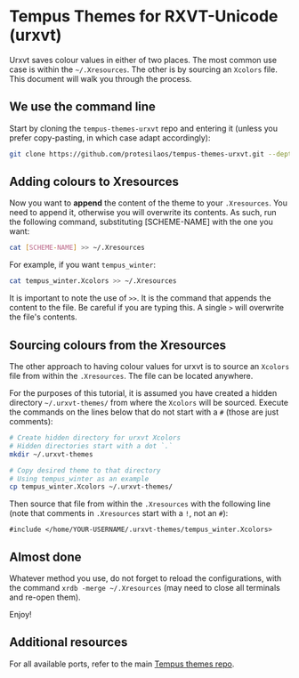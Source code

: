 # Tempus Themes for RXVT-Unicode (urxvt)

Urxvt saves colour values in either of two places. The most common use case is within the `~/.Xresources`. The other is by sourcing an `Xcolors` file. This document will walk you through the process.

## We use the command line

Start by cloning the `tempus-themes-urxvt` repo and entering it (unless you prefer copy-pasting, in which case adapt accordingly):

```sh
git clone https://github.com/protesilaos/tempus-themes-urxvt.git --depth 1 && cd tempus-themes-urxvt
```

## Adding colours to Xresources

Now you want to **append** the content of the theme to your `.Xresources`. You need to append it, otherwise you will overwrite its contents. As such, run the following command, substituting [SCHEME-NAME] with the one you want:

```sh
cat [SCHEME-NAME] >> ~/.Xresources
```

For example, if you want `tempus_winter`:

```sh
cat tempus_winter.Xcolors >> ~/.Xresources
```

It is important to note the use of `>>`. It is the command that appends the content to the file. Be careful if you are typing this. A single `>` will overwrite the file's contents.

## Sourcing colours from the Xresources

The other approach to having colour values for urxvt is to source an `Xcolors` file from within the `.Xresources`. The file can be located anywhere.

For the purposes of this tutorial, it is assumed you have created a hidden directory `~/.urxvt-themes/` from where the `Xcolors` will be sourced. Execute the commands on the lines below that do not start with a `#` (those are just comments):

```sh
# Create hidden directory for urxvt Xcolors
# Hidden directories start with a dot `.`
mkdir ~/.urxvt-themes

# Copy desired theme to that directory
# Using tempus_winter as an example
cp tempus_winter.Xcolors ~/.urxvt-themes/
```

Then source that file from within the `.Xresources` with the following line (note that comments in `.Xresources` start with a `!`, not an `#`):

```
#include </home/YOUR-USERNAME/.urxvt-themes/tempus_winter.Xcolors>
```

## Almost done

Whatever method you use, do not forget to reload the configurations, with the command `xrdb -merge ~/.Xresources` (may need to close all terminals and re-open them).

Enjoy!

## Additional resources

For all available ports, refer to the main [Tempus themes repo](https://github.com/protesilaos/tempus-themes).
